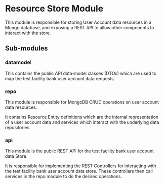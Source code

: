 # Resource Store Module

This module is responsible for storing User Account data resources in a Mongo database, and exposing a REST API to allow
other components
to interact with the store.

## Sub-modules

### datamodel

This contains the public API data-model classes (DTOs) which are used to map the test facility bank user account data requests.

### repo

This module is responsible for MongoDB CRUD operations on user account data resources.

It contains Resource Entity definitions which are the internal representation of a user account data and services which interact
with the underlying data repositories.

### api

This module is the public REST API for the test facility bank user account data Store.

It is responsible for implementing the REST Controllers for interacting with the test facility bank user account data store. These controllers then call
services in the repo module to do the desired operations.